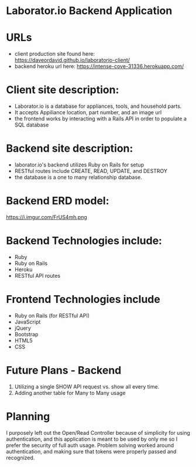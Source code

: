 # Laborator.io Backend Application

# URLs
- client production site found here: https://daveordavid.github.io/laboratorio-client/
- backend heroku url here: https://intense-cove-31336.herokuapp.com/

# Client site description:
- Laborator.io is a database for appliances, tools, and household parts.
- It accepts Appiliance location, part number, and an image url
- the frontend works by interacting with a Rails API in order to populate a
SQL database

# Backend site description:
- laborator.io's backend utilizes Ruby on Rails for setup
- RESTful routes include CREATE, READ, UPDATE, and DESTROY
- the database is a one to many relationship database.

# Backend ERD model:
https://i.imgur.com/FrUS4mh.png

# Backend Technologies include:
- Ruby
- Ruby on Rails
- Heroku
- RESTful API routes

# Frontend Technologies include
- Ruby on Rails (for RESTful API)
- JavaScript
- jQuery
- Bootstrap
- HTML5
- CSS

# Future Plans - Backend
1) Utilizing a single SHOW API request vs. show all every time.
2) Adding another table for Many to Many usage

# Planning
I purposely left out the Open/Read Controller because of simplicity for using
authentication, and this application is meant to be used by only me so I prefer
the security of full auth usage. Problem solving worked around authentication,
and making sure that tokens were properly passed and recognized.
